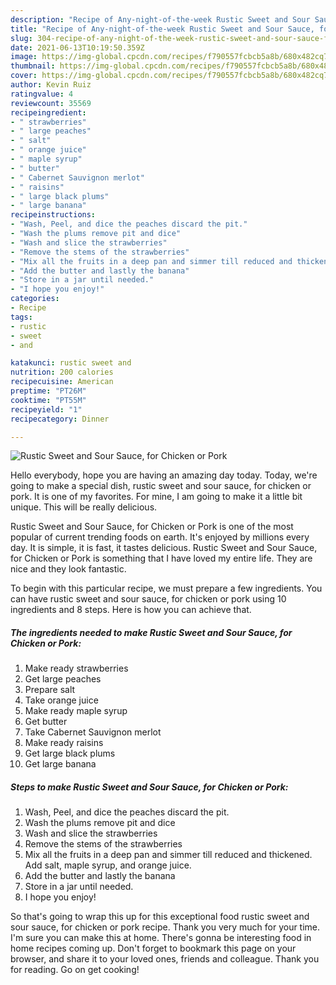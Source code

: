 ```yaml
---
description: "Recipe of Any-night-of-the-week Rustic Sweet and Sour Sauce, for Chicken or Pork"
title: "Recipe of Any-night-of-the-week Rustic Sweet and Sour Sauce, for Chicken or Pork"
slug: 304-recipe-of-any-night-of-the-week-rustic-sweet-and-sour-sauce-for-chicken-or-pork
date: 2021-06-13T10:19:50.359Z
image: https://img-global.cpcdn.com/recipes/f790557fcbcb5a8b/680x482cq70/rustic-sweet-and-sour-sauce-for-chicken-or-pork-recipe-main-photo.jpg
thumbnail: https://img-global.cpcdn.com/recipes/f790557fcbcb5a8b/680x482cq70/rustic-sweet-and-sour-sauce-for-chicken-or-pork-recipe-main-photo.jpg
cover: https://img-global.cpcdn.com/recipes/f790557fcbcb5a8b/680x482cq70/rustic-sweet-and-sour-sauce-for-chicken-or-pork-recipe-main-photo.jpg
author: Kevin Ruiz
ratingvalue: 4
reviewcount: 35569
recipeingredient:
- " strawberries"
- " large peaches"
- " salt"
- " orange juice"
- " maple syrup"
- " butter"
- " Cabernet Sauvignon merlot"
- " raisins"
- " large black plums"
- " large banana"
recipeinstructions:
- "Wash, Peel, and dice the peaches discard the pit."
- "Wash the plums remove pit and dice"
- "Wash and slice the strawberries"
- "Remove the stems of the strawberries"
- "Mix all the fruits in a deep pan and simmer till reduced and thickened. Add salt, maple syrup, and orange juice."
- "Add the butter and lastly the banana"
- "Store in a jar until needed."
- "I hope you enjoy!"
categories:
- Recipe
tags:
- rustic
- sweet
- and

katakunci: rustic sweet and 
nutrition: 200 calories
recipecuisine: American
preptime: "PT26M"
cooktime: "PT55M"
recipeyield: "1"
recipecategory: Dinner

---
```



![Rustic Sweet and Sour Sauce, for Chicken or Pork](https://img-global.cpcdn.com/recipes/f790557fcbcb5a8b/680x482cq70/rustic-sweet-and-sour-sauce-for-chicken-or-pork-recipe-main-photo.jpg)

Hello everybody, hope you are having an amazing day today. Today, we're going to make a special dish, rustic sweet and sour sauce, for chicken or pork. It is one of my favorites. For mine, I am going to make it a little bit unique. This will be really delicious.



Rustic Sweet and Sour Sauce, for Chicken or Pork is one of the most popular of current trending foods on earth. It's enjoyed by millions every day. It is simple, it is fast, it tastes delicious. Rustic Sweet and Sour Sauce, for Chicken or Pork is something that I have loved my entire life. They are nice and they look fantastic.


To begin with this particular recipe, we must prepare a few ingredients. You can have rustic sweet and sour sauce, for chicken or pork using 10 ingredients and 8 steps. Here is how you can achieve that.

<!--inarticleads1-->

##### The ingredients needed to make Rustic Sweet and Sour Sauce, for Chicken or Pork:

1. Make ready  strawberries
1. Get  large peaches
1. Prepare  salt
1. Take  orange juice
1. Make ready  maple syrup
1. Get  butter
1. Take  Cabernet Sauvignon merlot
1. Make ready  raisins
1. Get  large black plums
1. Get  large banana




<!--inarticleads2-->

##### Steps to make Rustic Sweet and Sour Sauce, for Chicken or Pork:

1. Wash, Peel, and dice the peaches discard the pit.
1. Wash the plums remove pit and dice
1. Wash and slice the strawberries
1. Remove the stems of the strawberries
1. Mix all the fruits in a deep pan and simmer till reduced and thickened. Add salt, maple syrup, and orange juice.
1. Add the butter and lastly the banana
1. Store in a jar until needed.
1. I hope you enjoy!




So that's going to wrap this up for this exceptional food rustic sweet and sour sauce, for chicken or pork recipe. Thank you very much for your time. I'm sure you can make this at home. There's gonna be interesting food in home recipes coming up. Don't forget to bookmark this page on your browser, and share it to your loved ones, friends and colleague. Thank you for reading. Go on get cooking!
